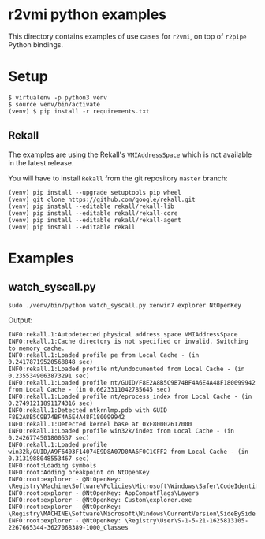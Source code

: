 # r2vmi python examples

This directory contains examples of use cases for `r2vmi`, on top of `r2pipe` Python bindings.

# Setup

    $ virtualenv -p python3 venv
    $ source venv/bin/activate
    (venv) $ pip install -r requirements.txt

## Rekall

The examples are using the Rekall's `VMIAddressSpace` which is not available in the latest release.

You will have to install `Rekall` from the git repository `master` branch:

    (venv) pip install --upgrade setuptools pip wheel
    (venv) git clone https://github.com/google/rekall.git
    (venv) pip install --editable rekall/rekall-lib
    (venv) pip install --editable rekall/rekall-core
    (venv) pip install --editable rekall/rekall-agent
    (venv) pip install --editable rekall

# Examples

## watch_syscall.py

    sudo ./venv/bin/python watch_syscall.py xenwin7 explorer NtOpenKey

Output:

    INFO:rekall.1:Autodetected physical address space VMIAddressSpace
    INFO:rekall.1:Cache directory is not specified or invalid. Switching to memory cache.
    INFO:rekall.1:Loaded profile pe from Local Cache - (in 0.24178719520568848 sec)
    INFO:rekall.1:Loaded profile nt/undocumented from Local Cache - (in 0.2355349063873291 sec)
    INFO:rekall.1:Loaded profile nt/GUID/F8E2A8B5C9B74BF4A6E4A48F180099942 from Local Cache - (in 0.6623311042785645 sec)
    INFO:rekall.1:Loaded profile nt/eprocess_index from Local Cache - (in 0.27491211891174316 sec)
    INFO:rekall.1:Detected ntkrnlmp.pdb with GUID F8E2A8B5C9B74BF4A6E4A48F180099942
    INFO:rekall.1:Detected kernel base at 0xF80002617000
    INFO:rekall.1:Loaded profile win32k/index from Local Cache - (in 0.2426774501800537 sec)
    INFO:rekall.1:Loaded profile win32k/GUID/A9F6403F14074E9D8A07D0AA6F0C1CFF2 from Local Cache - (in 0.3131988048553467 sec)
    INFO:root:Loading symbols
    INFO:root:Adding breakpoint on NtOpenKey
    INFO:root:explorer - @NtOpenKey: \Registry\Machine\Software\Policies\Microsoft\Windows\Safer\CodeIdentifiers
    INFO:root:explorer - @NtOpenKey: AppCompatFlags\Layers
    INFO:root:explorer - @NtOpenKey: Custom\explorer.exe
    INFO:root:explorer - @NtOpenKey: \Registry\MACHINE\Software\Microsoft\Windows\CurrentVersion\SideBySide
    INFO:root:explorer - @NtOpenKey: \Registry\User\S-1-5-21-1625813105-2267665344-3627068389-1000_Classes
